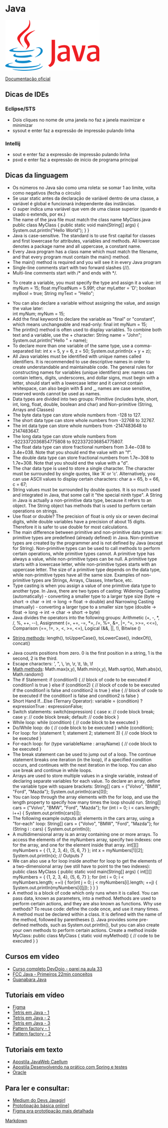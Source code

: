 # Java

![Logo do Java](https://github.com/sheilagomes/diario-de-estudos/blob/main/Java/java-logo.png)

[Documentação oficial](https://docs.oracle.com/en/java/)

## Dicas de IDEs
### Eclipse/STS
* Dois cliques no nome de uma janela no faz a janela maximizar e minimizar
* sysout e enter faz a expressão de impressão pulando linha

### Intellij
* sout e enter faz a expressão de impressão pulando linha
* psvd e enter faz a expressão de início de programa principal

## Dicas da linguagem
* Os números no Java são como uma roleta: se somar 1 ao limite, volta como negativos (fecha o círculo)
* Se usar static antes da declaração de variável dentro de uma classe, a variável é global e funcionará independente das instâncias.
* O super indica uma variável que vem de uma classe superior (quando é usado o extends, por ex.)
* The name of the java file must match the class name
	MyClass.java
	public class MyClass {
	  public static void main(String[] args) {
	    System.out.println("Hello World");
	  }
	}
* Java is case-sensitive. The standard is to use first capital for classes and first lowercase for attributes, variables and methods. All lowercase denotes a package name and all uppercase, a constant name.
* Every Java program has a class name which must match the filename, and that every program must contain the main() method.
* The main() method is required and you will see it in every Java program
* Single-line comments start with two forward slashes (//).
* Multi-line comments start with /* and ends with */.
- To create a variable, you must specify the type and assign it a value: 
	int myNum = 15;
	float myFloatNum = 5.99f;
	char myLetter = 'D';
	boolean myBool = true;
	String myText = "Hello";
* You can also declare a variable without assigning the value, and assign the value later: 		
 	int myNum;
	myNum = 15;
* Add the final keyword to declare the variable as "final" or "constant", which means unchangeable and read-only:
	final int myNum = 15;
* The println() method is often used to display variables. To combine both text and a variable, use the + character:
	String name = "John";
	System.out.println("Hello " + name);
* To declare more than one variable of the same type, use a comma-separated list:
	int x = 5, y = 6, z = 50;
	System.out.println(x + y + z);
* All Java variables must be identified with unique names called identifiers. It is recommended to use descriptive names in order to create understandable and maintainable code. The general rules for constructing names for variables (unique identifiers) are: names can contain letters, digits, underscores, and dollar signs, must begin with a letter, should start with a lowercase letter and it cannot contain whitespace, can also begin with $ and _, names are case sensitive, reserved words cannot be used as names.
* Data types are divided into two groups: Primitive (includes byte, short, int, long, float, double, boolean and char) and Non-primitive (String, Arrays and Classes)
* The byte data type can store whole numbers from -128 to 127.
* The short data type can store whole numbers from -32768 to 32767.
* The int data type can store whole numbers from -2147483648 to 2147483647.
* The long data type can store whole numbers from -9223372036854775808 to 9223372036854775807.
* The float data type can store fractional numbers from 3.4e−038 to 3.4e+038. Note that you should end the value with an "f".
* The double data type can store fractional numbers from 1.7e−308 to 1.7e+308. Note that you should end the value with a "d".
* The char data type is used to store a single character. The character must be surrounded by single quotes, like 'A' or 'c'. Alternatively, you can use ASCII values to display certain characters:
	char a = 65, b = 66, c = 67;
* String values must be surrounded by double quotes. It is so much used and integrated in Java, that some call it "the special ninth type". A String in Java is actually a non-primitive data type, because it refers to an object. The String object has methods that is used to perform certain operations on strings.
* Use float or double? The precision of float is only six or seven decimal digits, while double variables have a precision of about 15 digits. Therefore it is safer to use double for most calculations.
* The main difference between primitive and non-primitive data types are: primitive types are predefined (already defined) in Java. Non-primitive types are created by the programmer and is not defined by Java (except for String). Non-primitive types can be used to call methods to perform certain operations, while primitive types cannot. A primitive type has always a value, while non-primitive types can be null. A primitive type starts with a lowercase letter, while non-primitive types starts with an uppercase letter. The size of a primitive type depends on the data type, while non-primitive types have all the same size. Examples of non-primitive types are Strings, Arrays, Classes, Interface, etc.
* Type casting is when you assign a value of one primitive data type to another type. In Java, there are two types of casting: Widening Casting (automatically) - converting a smaller type to a larger type size (byte -> short -> char -> int -> long -> float -> double) and Narrowing Casting (manually) - converting a larger type to a smaller size type (double -> float -> long -> int -> char -> short -> byte)
* Java divides the operators into the following groups: Arithmetic (+, -, *, /, %, ++, --), Assignment (=, +=, -=, *=, /=, %=, &=, |=, ^=, >>=, <<=), Comparison (==, !=, >, <, >=, <=), Logical (&&, ||, !), Bitwise ()
- [String methods](https://www.w3schools.com/JAVA/java_ref_string.asp): length(), toUpperCase(), toLowerCase(), indexOf(), concat()
* Java counts positions from zero. 0 is the first position in a string, 1 is the second, 2 is the third.
* Escape characters: \', \", \\, \n, \r, \t, \b, \f
* [Math methods](https://www.w3schools.com/JAVA/java_ref_math.asp):  Math.max(x,y), Math.min(x,y), Math.sqrt(x), Math.abs(x), Math.random()
* The if Statement:
	if (condition1) {
	  // block of code to be executed if condition1 is true
	} else if (condition2) {
	  // block of code to be executed if the condition1 is false and condition2 is true
	} else {
	  // block of code to be executed if the condition1 is false and condition2 is false
	}
* Short Hand If...Else (Ternary Operator):
	variable = (condition) ? expressionTrue :  expressionFalse;
* Switch statements:
	switch(expression) {
	  case x:
	    // code block
	    break;
	  case y:
	    // code block
	    break;
	  default:
	    // code block
	}
* While loop:
	while (condition) {
	  // code block to be executed
	}
* Do/While loop:
	do {
	  // code block to be executed
	}
	while (condition);
* For loop:
	for (statement 1; statement 2; statement 3) {
	  // code block to be executed
	 }
* For-each loop:
	for (type variableName : arrayName) {
	  // code block to be executed
	}
* The break statement can be used to jump out of a loop. The continue statement breaks one iteration (in the loop), if a specified condition occurs, and continues with the next iteration in the loop. You can also use break and continue in while loops.
* Arrays are used to store multiple values in a single variable, instead of declaring separate variables for each value. To declare an array, define the variable type with square brackets:
	String[] cars = {"Volvo", "BMW", "Ford", "Mazda"};
        System.out.println(cars[0]);
* You can loop through the array elements with the for loop, and use the length property to specify how many times the loop should run.
        String[] cars = {"Volvo", "BMW", "Ford", "Mazda"};
        for (int i = 0; i < cars.length; i++) {
          System.out.println(cars[i]);
* The following example outputs all elements in the cars array, using a "for-each" loop:
        String[] cars = {"Volvo", "BMW", "Ford", "Mazda"};
        for (String i : cars) {
          System.out.println(i);
* A multidimensional array is an array containing one or more arrays. To access the elements of the myNumbers array, specify two indexes: one for the array, and one for the element inside that array. 
        int[][] myNumbers = { {1, 2, 3, 4}, {5, 6, 7} };
        int x = myNumbers[1][2];
        System.out.println(x); // Outputs 7
* We can also use a for loop inside another for loop to get the elements of a two-dimensional array (we still have to point to the two indexes):
        public class MyClass {
          public static void main(String[] args) {
            int[][] myNumbers = { {1, 2, 3, 4}, {5, 6, 7} };
            for (int i = 0; i < myNumbers.length; ++i) {
              for(int j = 0; j < myNumbers[i].length; ++j) {
                System.out.println(myNumbers[i][j]);
              }
            }
          }
* A method is a block of code which only runs when it is called. You can pass data, known as parameters, into a method. Methods are used to perform certain actions, and they are also known as functions. Why use methods? To reuse code: define the code once, and use it many times. A method must be declared within a class. It is defined with the name of the method, followed by parentheses (). Java provides some pre-defined methods, such as System.out.println(), but you can also create your own methods to perform certain actions. Create a method inside MyClass:
    public class MyClass {
      static void myMethod() {
        // code to be executed
      }
    }


## Cursos em vídeo
* [Curso completo DevDojo - parei na aula 33](https://www.youtube.com/watch?v=L151aRhoNSM&list=PL62G310vn6nHrMr1tFLNOYP_c73m6nAzL&index=34)
* [FCC Java - Primeiros 22min conceitos](https://www.youtube.com/watch?v=grEKMHGYyns)
* [Guanabara Java](https://youtu.be/xHgnlic7fj8?list=PLHz_AreHm4dkI2ZdjTwZA4mPMxWTfNSpR)

## Tutoriais em vídeo
* [Figma](https://www.youtube.com/watch?v=NB1mn2YVF8Q&feature=youtu.be)
* [Tetris em Java - 1](https://www.guj.com.br/t/tetris-em-java/100858)
* [Tetris em Java - 2](https://www.youtube.com/watch?v=KjEaD0KyL0w)
* [Tetris em Java - 3](http://zetcode.com/tutorials/javagamestutorial/tetris/)
* [Pattern factory - 1](https://www.devmedia.com.br/como-usar-o-pattern-factory-na-plataforma-java-ee/32814)
* [Pattern factory - 2](https://en.wikipedia.org/wiki/Factory_method_pattern#Java)

## Tutoriais em texto
* [Apostila JavaWeb Caellum](https://www.caelum.com.br/apostila-java-web/servlets/#mapeando-uma-servlet-no-webxml)
* [Apostila Desenvolvendo na prático com Spring e testes](https://www.caelum.com.br/apostila-java-testes-spring-design-patterns/)
* [Oracle](https://docs.oracle.com/javase/tutorial/java/concepts/index.html)

## Para ler e consultar:
* [Medium do Devs Javagirl](https://medium.com/devs-javagirl)
* [Prototipação básica online](https://wireframe.cc/)]
* [Figma pra prototipação mais detalhada](https://www.figma.com/files/recent)

[Markdown](https://guides.github.com/features/mastering-markdown/)